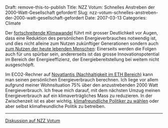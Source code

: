 Draft: remove-this-to-publish
Title: NZZ Votum: Schnelles Anstreben der 2000-Watt-Gesellschaft gefordert!
Slug: nzz-votum-schnelles-anstreben-der-2000-watt-gesellschaft-gefordert
Date: 2007-03-13
Categories: Climate

<p>Der <a href="http://www.ipcc.ch/" target="_blank">fortschreitende Klimawandel</a> f&#xFC;hrt mit grosser Deutlichkeit vor Augen, dass eine Reduktion des pers&#xF6;nlichen Energieverbrauches notwendig ist, und dies nicht alleine zum Nutzen zuk&#xFC;nftiger Generationen sondern auch <a href="http://www.hm-treasury.gov.uk/independent_reviews/stern_review_economics_climate_change/stern_review_report.cfm" target="_blank">zum Nutzen der heute lebenden Menschen</a>: Einerseits werden die Folgen auch f&#xFC;r uns sp&#xFC;rbar sein, andererseits ist das grosse Innovationspotential im Bereich der Energieeffizienz, der Energiebereitstellung bei weitem nicht ausgesch&#xF6;pft.</p>
<p>Im ECO2-Rechner auf <a href="http://www.novatlantis.ch/" target="_blank">Novatlantis (Nachhaltigkeit im ETH Bereich)</a> kann man seinen pers&#xF6;nlichen Energieverbrauch berechnen. Ich liege vor allem aufgrund meiner Wohnsituation 75% &#xFC;ber den anzustrebenden 2000 Watt Energieverbrauch. Ich freue mich darauf, mit dem n&#xE4;chsten Umzug meinen Energieverbrauch auf ein klimavertr&#xE4;gliches Mass zu reduzieren. In der Zwischenzeit ist es aber wichtig, <a href="http://www.klimawahl.ch/" target="_blank">klimafreundliche Politiker zu w&#xE4;hlen</a> oder aber selbst klimafreundliche Politik zu betreiben.</p>

<hr />

[Diskussion auf NZZ Votum](http://gp.nzzvotum.ch/schnelles-anstreben-der-2000-watt-gesellschaft-gefordert.html)
